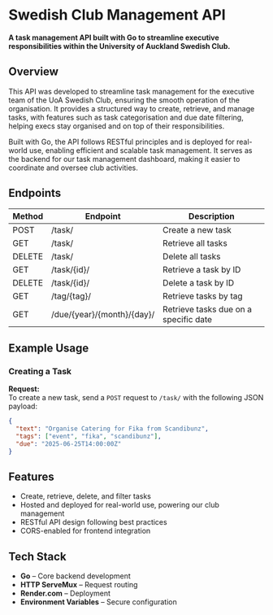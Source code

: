 
<h1>Swedish Club Management API</h1>

<p>
  <strong>A task management API built with Go to streamline executive responsibilities within the University of Auckland Swedish Club.</strong>
</p>

<h2>Overview</h2>

This API was developed to streamline task management for the executive team of the UoA Swedish Club, ensuring the smooth operation of the organisation.
It provides a structured way to create, retrieve, and manage tasks, with features such as task categorisation and due date filtering, helping execs stay organised and on top of their responsibilities.

Built with Go, the API follows RESTful principles and is deployed for real-world use, enabling efficient and scalable task management.
It serves as the backend for our <a>task management dashboard,</a> making it easier to coordinate and oversee club activities.

<h2>Endpoints</h2>


<table>
  <thead>
    <tr>
      <th>Method</th>
      <th>Endpoint</th>
      <th>Description</th>
    </tr>
  </thead>
  <tbody>
    <tr>
      <td>POST</td>
      <td>/task/</td>
      <td>Create a new task</td>
    </tr>
    <tr>
      <td>GET</td>
      <td>/task/</td>
      <td>Retrieve all tasks</td>
    </tr>
    <tr>
      <td>DELETE</td>
      <td>/task/</td>
      <td>Delete all tasks</td>
    </tr>
    <tr>
      <td>GET</td>
      <td>/task/{id}/</td>
      <td>Retrieve a task by ID</td>
    </tr>
    <tr>
      <td>DELETE</td>
      <td>/task/{id}/</td>
      <td>Delete a task by ID</td>
    </tr>
    <tr>
      <td>GET</td>
      <td>/tag/{tag}/</td>
      <td>Retrieve tasks by tag</td>
    </tr>
    <tr>
      <td>GET</td>
      <td>/due/{year}/{month}/{day}/</td>
      <td>Retrieve tasks due on a specific date</td>
    </tr>
  </tbody>
</table>

<h2>Example Usage</h2>

<h3>Creating a Task</h3>

**Request:**  
To create a new task, send a `POST` request to `/task/` with the following JSON payload:

```json
{
  "text": "Organise Catering for Fika from Scandibunz",
  "tags": ["event", "fika", "scandibunz"], 
  "due": "2025-06-25T14:00:00Z"
}

```


<h2>Features</h2>

- Create, retrieve, delete, and filter tasks
- Hosted and deployed for real-world use, powering our club management
- RESTful API design following best practices  
- CORS-enabled for frontend integration  


<h2>Tech Stack</h2>

- **Go** – Core backend development  
- **HTTP ServeMux** – Request routing  
- **Render.com** – Deployment  
- **Environment Variables** – Secure configuration  




